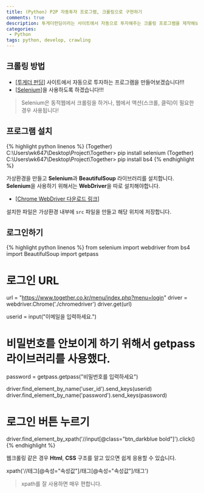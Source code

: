 ```yaml
---
title: (Python) P2P 자동투자 프로그램, 크롤링으로 구현하기
comments: true
description: 투게더펀딩이라는 사이트에서 자동으로 투자해주는 크롤링 프로그램을 제작해보도록하겠습니다.
categories:
 - Python
tags: python, develop, crawling
---
```


## 크롤링 방법

- [[투게더 펀딩](https://www.together.co.kr)] 사이트에서 자동으로 투자하는 프로그램을 만들어보겠습니다!!!
- [[Selenium](https://beomi.github.io/2017/02/27/HowToMakeWebCrawler-With-Selenium/)]을 사용하도록 하겠습니다!!!

> Selenium은 동적웹에서 크롤링을 하거나, 웹에서 액션(스크롤, 클릭)이 필요한 경우 사용됩니다!

## 프로그램 설치

{% highlight python linenos %}
(Together) C:\Users\wk647\Desktop\Project\Together> pip install selenium
(Together) C:\Users\wk647\Desktop\Project\Together> pip install bs4
{% endhighlight %}

가상환경을 만들고 **Selenium**과 **BeautifulSoup** 라이브러리를 설치합니다. **Selenium**을 사용하기 위해서는 **WebDriver**을 따로 설치해야합니다. 

- [[Chrome WebDriver 다운로드 링크](https://sites.google.com/a/chromium.org/chromedriver/downloads)]

설치한 파일은 가상환경 내부에 `src` 파일을 만들고 해당 위치에 저장합니다.

## 로그인하기

{% highlight python linenos %}
from selenium import webdriver
from bs4 import BeautifulSoup
import getpass

# 로그인 URL
url = "https://www.together.co.kr/menu/index.php?menu=login"
driver = webdriver.Chrome('./chromedriver')
driver.get(url)

userid = input("이메일을 입력하세요.")
# 비밀번호를 안보이게 하기 위해서 getpass 라이브러리를 사용했다.
password = getpass.getpass("비밀번호를 입력하세요")

driver.find_element_by_name('user_id').send_keys(userid)
driver.find_element_by_name('password').send_keys(password)
# 로그인 버튼 누르기
driver.find_element_by_xpath('//input[@class="btn_darkblue bold"]').click()
{% endhighlight %}

웹크롤링 같은 경우 **Html**, **CSS** 구조를 알고 있으면 쉽게 응용할 수 있습니다.

xpath('//테그[@속성="속성값"]/태그[@속성="속성값"]/태그')

> xpath를 잘 사용하면 매우 편합니다.



